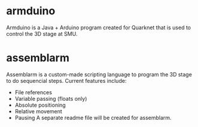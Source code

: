 # armduino
Armduino is a Java + Arduino program created for Quarknet that is used to control the 3D stage at SMU.
# assemblarm
Assemblarm is a custom-made scripting language to program the 3D stage to do sequencial steps. 
Current features include:
 * File references
 * Variable passing (floats only)
 * Absolute positioning
 * Relative movement
 * Pausing
A separate readme file will be created for assemblarm.
